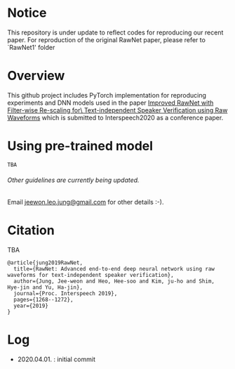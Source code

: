 # Notice
This repository is under update to reflect codes for reproducing our recent paper. 
For reproduction of the original RawNet paper, please refer to `RawNet1' folder

# Overview

This github project includes PyTorch implementation for reproducing experiments and DNN models used in the paper
[Improved RawNet with Filter-wise Re-scaling for\\ Text-independent Speaker Verification using Raw Waveforms]( https://isca-speech.org/archive/Interspeech_2019/pdfs/1982.pdf ) 
which is submitted to Interspeech2020 as a conference paper.

	

#  Using pre-trained model
	TBA



###### Other guidelines are currently being updated.
Email jeewon.leo.jung@gmail.com for other details :-).

# Citation

TBA

```
@article{jung2019RawNet,
  title={RawNet: Advanced end-to-end deep neural network using raw waveforms for text-independent speaker verification},
  author={Jung, Jee-weon and Heo, Hee-soo and Kim, ju-ho and Shim, Hye-jin and Yu, Ha-jin},
  journal={Proc. Interspeech 2019},
  pages={1268--1272},
  year={2019}
}
```


# Log
- 2020.04.01. : initial commit

